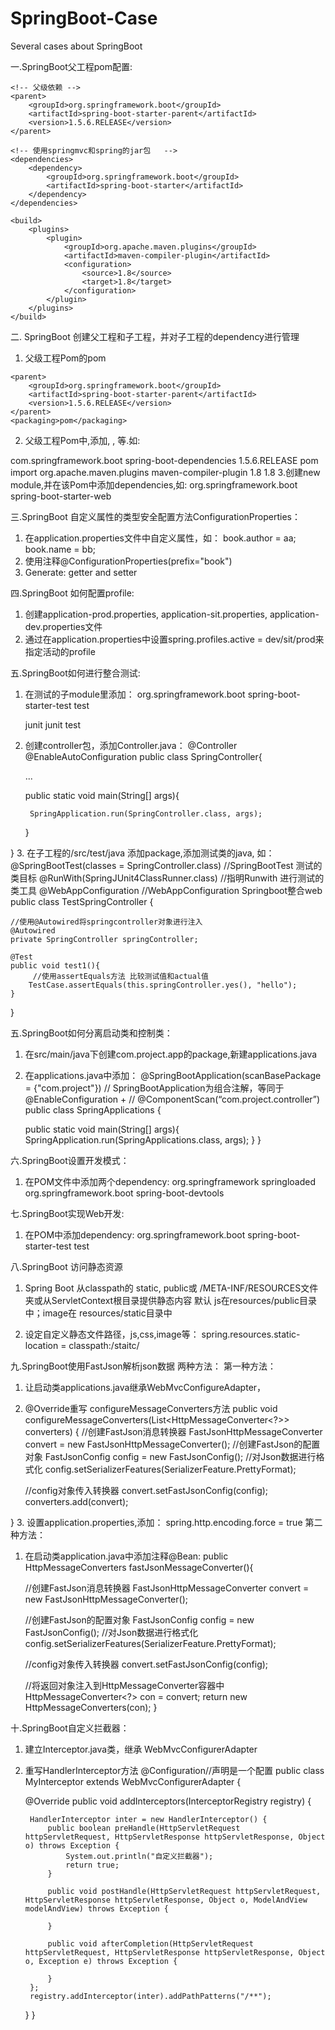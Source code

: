 # SpringBoot-Case
Several cases about SpringBoot

一.SpringBoot父工程pom配置:

    <!-- 父级依赖 -->
    <parent>
        <groupId>org.springframework.boot</groupId>
        <artifactId>spring-boot-starter-parent</artifactId>
        <version>1.5.6.RELEASE</version>
    </parent>

    <!-- 使用springmvc和spring的jar包   -->
    <dependencies>
        <dependency>
            <groupId>org.springframework.boot</groupId>
            <artifactId>spring-boot-starter</artifactId>
        </dependency>
    </dependencies>

    <build>
        <plugins>
            <plugin>
                <groupId>org.apache.maven.plugins</groupId>
                <artifactId>maven-compiler-plugin</artifactId>
                <configuration>
                    <source>1.8</source>
                    <target>1.8</target>
                </configuration>
            </plugin>
        </plugins>
    </build>

二. SpringBoot 创建父工程和子工程，并对子工程的dependency进行管理
1. 父级工程Pom的<package>pom</package>
<!-- 父级依赖 -->
    <parent>
        <groupId>org.springframework.boot</groupId>
        <artifactId>spring-boot-starter-parent</artifactId>
        <version>1.5.6.RELEASE</version>
    </parent>
    <packaging>pom</packaging>
2. 父级工程Pom中,添加<dependency Management>, <depenedencies>, <dependency>等.如:
<dependencyManagement>
    <dependencies>
       <dependency> 
         <groupId>com.springframework.boot</groupId>
         <artifactId>spring-boot-dependencies</artifactId>
         <version>1.5.6.RELEASE</version>
         <type>pom</type>
         <scope>import</scope>
       </dependency>
    </dependencies>
</dependencyManagement>

<!-- 父工程添加后，子工程将直接使用<build>中的plugin -->
<build>
    <plugins>
        <plugin>
            <groupId>org.apache.maven.plugins</groupId>
            <artifactId>maven-compiler-plugin</artifactId>
            <configuration>
                <source>1.8</source>
                <target>1.8</target>
            </configuration>
        </plugin>
    </plugins>
 </build>
3.创建new module,并在该Pom中添加dependencies,如:
<dependencies>
    <dependency>
        <groupId>org.springframework.boot</groupId>
        <artifactId>spring-boot-starter-web</artifactId>
    </dependency>
</dependencies>

三.SpringBoot 自定义属性的类型安全配置方法ConfigurationProperties：
1. 在application.properties文件中自定义属性，如：
book.author = aa;
book.name = bb;
2. 使用注释@ConfigurationProperties(prefix="book")
3. Generate: getter and setter

四.SpringBoot 如何配置profile:
1. 创建application-prod.properties, application-sit.properties, application-dev.properties文件
2. 通过在application.properties中设置spring.profiles.active = dev/sit/prod来指定活动的profile
  
五.SpringBoot如何进行整合测试:
1. 在测试的子module里添加：
   <dependency>
    <groupId>org.springframework.boot</groupId>
    <artifactId>spring-boot-starter-test</artifactId>
    <scope>test</scope>
   </dependency>
   
   <dependency>
    <groupId>junit</groupId>
    <artifactId>junit</artifactId>
    <scope>test</scope>
   </dependency>
2. 创建controller包，添加Controller.java：
  @Controller
  @EnableAutoConfiguration
  public class SpringController{
     
     ...
     
     public static void main(String[] args){
        
        SpringApplication.run(SpringController.class, args);
     }
     
  }
3. 在子工程的/src/test/java 添加package,添加测试类的java,
如：
@SpringBootTest(classes = SpringController.class)  //SpringBootTest 测试的类目标
@RunWith(SpringJUnit4ClassRunner.class)  //指明Runwith 进行测试的类工具
@WebAppConfiguration  //WebAppConfiguration Springboot整合web
public class TestSpringController {

    //使用@Autowired将springcontroller对象进行注入
    @Autowired
    private SpringController springController;

    @Test
    public void test1(){
         //使用assertEquals方法 比较测试值和actual值
        TestCase.assertEquals(this.springController.yes(), "hello");
    }
}
  
  
  
  
  
  
  
五.SpringBoot如何分离启动类和控制类：
1. 在src/main/java下创建com.project.app的package,新建applications.java
2. 在applications.java中添加：
@SpringBootApplication(scanBasePackage = {"com.project"})
// SpringBootApplication为组合注解，等同于@EnableConfiguration + 
// @ComponentScan(“com.project.controller”)
public class SpringApplications {

    public static void main(String[] args){
        SpringApplication.run(SpringApplications.class, args);
    }
}

六.SpringBoot设置开发模式：
1. 在POM文件中添加两个dependency:
   <dependency>
    <groupId>org.springframework</groupId>
    <artifactId>springloaded</artifactId>
    </dependency>
   <dependency>
    <groupId>org.springframework.boot</groupId>
    <artifactId>spring-boot-devtools</artifactId>
   </dependency>

七.SpringBoot实现Web开发:
1. 在POM中添加dependency:
   <dependency>
    <groupId>org.springframework.boot</groupId>
    <artifactId>spring-boot-starter-test</artifactId>
    <scope>test</scope>
   </dependency>

八.SpringBoot 访问静态资源
1. Spring Boot 从classpath的 static, public或 /META-INF/RESOURCES文件夹或从ServletContext根目录提供静态内容
默认 js在resources/public目录中；image在 resources/static目录中

2. 设定自定义静态文件路径，js,css,image等：
spring.resources.static-location = classpath:/staitc/

九.SpringBoot使用FastJson解析json数据
两种方法：
第一种方法：
1. 让启动类applications.java继承WebMvcConfigureAdapter，
2. @Override重写  configureMessageConverters方法
public void configureMessageConverters(List<HttpMessageConverter<?>>
converters) {
   //创建FastJson消息转换器
     FastJsonHttpMessageConverter convert = new   FastJsonHttpMessageConverter();
    //创建FastJson的配置对象
    FastJsonConfig config = new FastJsonConfig();
    //对Json数据进行格式化
    config.setSerializerFeatures(SerializerFeature.PrettyFormat);

   //config对象传入转换器
   convert.setFastJsonConfig(config);
   converters.add(convert);

}
3. 设置application.properties,添加：
spring.http.encoding.force = true
第二种方法：
1. 在启动类application.java中添加注释@Bean:
public HttpMessageConverters fastJsonMessageConverter(){

    //创建FastJson消息转换器
    FastJsonHttpMessageConverter convert = new   FastJsonHttpMessageConverter();

    //创建FastJson的配置对象
    FastJsonConfig config = new FastJsonConfig();
    //对Json数据进行格式化
    config.setSerializerFeatures(SerializerFeature.PrettyFormat);

    //config对象传入转换器
    convert.setFastJsonConfig(config);

    //将返回对象注入到HttpMessageConverter容器中
    HttpMessageConverter<?> con = convert;
    return new HttpMessageConverters(con);
}

十.SpringBoot自定义拦截器：
1. 建立Interceptor.java类，继承 WebMvcConfigurerAdapter
2. 重写HandlerInterceptor方法
@Configuration//声明是一个配置
public class MyInterceptor extends WebMvcConfigurerAdapter {

    @Override
    public void addInterceptors(InterceptorRegistry registry) {

        HandlerInterceptor inter = new HandlerInterceptor() {
            public boolean preHandle(HttpServletRequest httpServletRequest, HttpServletResponse httpServletResponse, Object o) throws Exception {
                System.out.println("自定义拦截器");
                return true;
            }

            public void postHandle(HttpServletRequest httpServletRequest, HttpServletResponse httpServletResponse, Object o, ModelAndView modelAndView) throws Exception {

            }

            public void afterCompletion(HttpServletRequest httpServletRequest, HttpServletResponse httpServletResponse, Object o, Exception e) throws Exception {

            }
        };
        registry.addInterceptor(inter).addPathPatterns("/**");
    }
}
  
  
  
  
  
  
  
  
  
  
  
  
  
